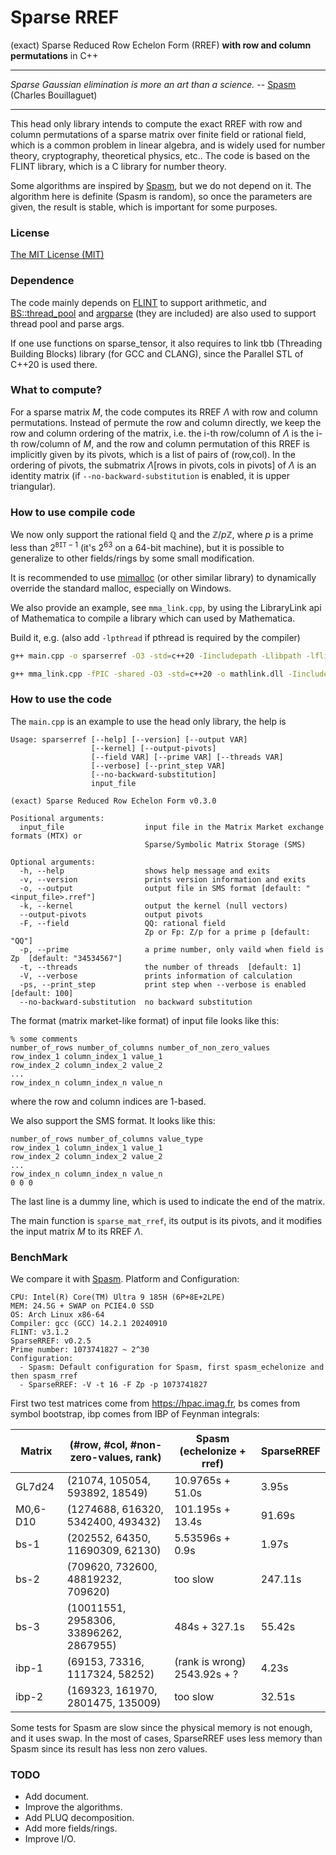 # Sparse RREF
(exact) Sparse Reduced Row Echelon Form (RREF) **with row and column permutations** in C++

---

*Sparse Gaussian elimination is more an art than a science.*  -- [Spasm](https://github.com/cbouilla/spasm) (Charles Bouillaguet)

----

This head only library intends to compute the exact RREF with row and column permutations of a sparse matrix over finite field or rational field, which is a common problem in linear algebra, and is widely used for number theory, cryptography, theoretical physics, etc.. The code is based on the FLINT library, which is a C library for number theory. 

Some algorithms are inspired by [Spasm](https://github.com/cbouilla/spasm), but we do not depend on it. The algorithm here is definite (Spasm is random), so once the parameters are given, the result is stable, which is important for some purposes. 

### License

[The MIT License (MIT)](https://raw.githubusercontent.com/munuxi/sparse_mat/master/LICENSE)

### Dependence

The code mainly depends on [FLINT](https://flintlib.org/) to support arithmetic, and [BS::thread_pool](https://github.com/bshoshany/thread-pool) and [argparse](https://github.com/p-ranav/argparse) (they are included) are also used to support thread pool and parse args.

If one use functions on sparse_tensor, it also requires to link tbb (Threading Building Blocks) library (for GCC and CLANG), since the Parallel STL of C++20 is used there.

### What to compute?

For a sparse matrix $M$, the code computes its RREF $\Lambda$ with row and column permutations. Instead of permute the row and column directly, we keep the row and column ordering of the matrix, i.e. the i-th row/column of $\Lambda$ is the i-th row/column of $M$, and the row and column permutation of this RREF is implicitly given by its pivots, which is a list of pairs of (row,col). In the ordering of pivots, the submatrix $\Lambda[\text{rows in pivots},\text{cols in pivots}]$ of $\Lambda$ is an identity matrix (if `--no-backward-substitution` is enabled, it is upper triangular). 

### How to use compile code

We now only support the rational field $\mathbb Q$ and the $\mathbb Z/p\mathbb Z$, where $p$ is a prime less than $2^{\texttt{BIT}-1}$ (it's $2^{63}$ on a 64-bit machine), but it is possible to generalize to other fields/rings by some small modification.

It is recommended to use [mimalloc](https://github.com/microsoft/mimalloc) (or other similar library) to dynamically override the standard malloc, especially on Windows.

We also provide an example, see `mma_link.cpp`, by using the LibraryLink api of Mathematica to compile a library which can used by Mathematica.

Build it, e.g. (also add `-lpthread` if pthread is required by the compiler)

```bash
g++ main.cpp -o sparserref -O3 -std=c++20 -Iincludepath -Llibpath -lflint -lgmp
```

```bash
g++ mma_link.cpp -fPIC -shared -O3 -std=c++20 -o mathlink.dll -Iincludepath -Llibpath -lflint -lgmp
```

### How to use the code

The `main.cpp` is an example to use the head only library, the help is

```
Usage: sparserref [--help] [--version] [--output VAR]
                  [--kernel] [--output-pivots]
                  [--field VAR] [--prime VAR] [--threads VAR]
                  [--verbose] [--print_step VAR]
                  [--no-backward-substitution]
                  input_file

(exact) Sparse Reduced Row Echelon Form v0.3.0

Positional arguments:
  input_file                  input file in the Matrix Market exchange formats (MTX) or
                              Sparse/Symbolic Matrix Storage (SMS)

Optional arguments:
  -h, --help                  shows help message and exits
  -v, --version               prints version information and exits
  -o, --output                output file in SMS format [default: "<input_file>.rref"]
  -k, --kernel                output the kernel (null vectors)
  --output-pivots             output pivots
  -F, --field                 QQ: rational field
                              Zp or Fp: Z/p for a prime p [default: "QQ"]
  -p, --prime                 a prime number, only vaild when field is Zp  [default: "34534567"]
  -t, --threads               the number of threads  [default: 1]
  -V, --verbose               prints information of calculation
  -ps, --print_step           print step when --verbose is enabled [default: 100]
  --no-backward-substitution  no backward substitution
```

The format (matrix market-like format) of input file looks like this:
```
% some comments
number_of_rows number_of_columns number_of_non_zero_values
row_index_1 column_index_1 value_1
row_index_2 column_index_2 value_2
...
row_index_n column_index_n value_n
```
where the row and column indices are 1-based. 

We also support the SMS format. It looks like this:
```
number_of_rows number_of_columns value_type
row_index_1 column_index_1 value_1
row_index_2 column_index_2 value_2
...
row_index_n column_index_n value_n
0 0 0 
```
The last line is a dummy line, which is used to indicate the end of the matrix.

The main function is `sparse_mat_rref`, its output is its pivots, and it modifies the input matrix $M$ to its RREF $\Lambda$.

### BenchMark

We compare it with [Spasm](https://github.com/cbouilla/spasm). Platform and Configuration: 

	CPU: Intel(R) Core(TM) Ultra 9 185H (6P+8E+2LPE)
	MEM: 24.5G + SWAP on PCIE4.0 SSD 
	OS: Arch Linux x86-64
	Compiler: gcc (GCC) 14.2.1 20240910
	FLINT: v3.1.2
	SparseRREF: v0.2.5
	Prime number: 1073741827 ~ 2^30
	Configuration: 
	  - Spasm: Default configuration for Spasm, first spasm_echelonize and then spasm_rref
	  - SparseRREF: -V -t 16 -F Zp -p 1073741827

First two test matrices come from https://hpac.imag.fr, bs comes from symbol bootstrap, ibp comes from IBP of Feynman integrals:

| Matrix   | (#row, #col, #non-zero-values, rank)   | Spasm (echelonize + rref)    | SparseRREF           |
| -------- | -------------------------------------- | ---------------------------- | -------------------- |
| GL7d24   | (21074, 105054, 593892, 18549)         | 10.9765s + 51.0s             | 3.95s                |
| M0,6-D10 | (1274688, 616320, 5342400, 493432)     | 101.195s + 13.4s             | 91.69s               |
| bs-1     | (202552, 64350, 11690309, 62130)       | 5.53596s + 0.9s              | 1.97s                |
| bs-2     | (709620, 732600, 48819232, 709620)     | too slow                     | 247.11s              |
| bs-3     | (10011551, 2958306, 33896262, 2867955) | 484s + 327.1s                | 55.42s               |
| ibp-1    | (69153, 73316, 1117324, 58252)         | (rank is wrong) 2543.92s + ? | 4.23s                |
| ibp-2    | (169323, 161970, 2801475, 135009)      | too slow                     | 32.51s               |

Some tests for Spasm are slow since the physical memory is not enough, and it uses swap. In the most of cases,
SparseRREF uses less memory than Spasm since its result has less non zero values.

### TODO

* Add document.
* Improve the algorithms.
* Add PLUQ decomposition.
* Add more fields/rings.
* Improve I/O.


